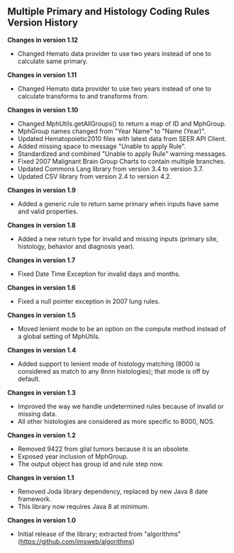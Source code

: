 ## Multiple Primary and Histology Coding Rules Version History
**Changes in version 1.12**

 - Changed Hemato data provider to use two years instead of one to calculate same primary.

**Changes in version 1.11**

 - Changed Hemato data provider to use two years instead of one to calculate transforms to and transforms from.

**Changes in version 1.10**

 - Changed MphUtils.getAllGroups() to return a map of ID and MphGroup.
 - MphGroup names changed from "Year Name" to "Name (Year)".
 - Updated Hematopoietic2010 files with latest data from SEER API Client.
 - Added missing space to message "Unable to apply Rule".
 - Standardized and combined "Unable to apply Rule" warning messages.
 - Fixed 2007 Malignant Brain Group Charts to contain multiple branches.
 - Updated Commons Lang library from version 3.4 to version 3.7.
 - Updated CSV library from version 2.4 to version 4.2.
 
**Changes in version 1.9**

 - Added a generic rule to return same primary when inputs have same and valid properties.

**Changes in version 1.8**

 - Added a new return type for invalid and missing inputs (primary site, histology, behavior and diagnosis year).

**Changes in version 1.7**

 - Fixed Date Time Exception for invalid days and months.

**Changes in version 1.6**

 - Fixed a null pointer exception in 2007 lung rules.

**Changes in version 1.5**

 - Moved lenient mode to be an option on the compute method instead of a global setting of MphUtils.

**Changes in version 1.4**

 - Added support to lenient mode of histology matching (8000 is considered as match to any 8nnn histologies); that mode is off by default.

**Changes in version 1.3**

 - Improved the way we handle undetermined rules because of invalid or missing data.
 - All other histologies are considered as more specific to 8000, NOS.

**Changes in version 1.2**

 - Removed 9422 from glial tumors because it is an obsolete.
 - Exposed year inclusion of MphGroup.
 - The output object has group id and rule step now.

**Changes in version 1.1**

 - Removed Joda library dependency, replaced by new Java 8 date framework.
 - This library now requires Java 8 at minimum.

**Changes in version 1.0**

 - Initial release of the library; extracted from "algorithms" (https://github.com/imsweb/algorithms)

